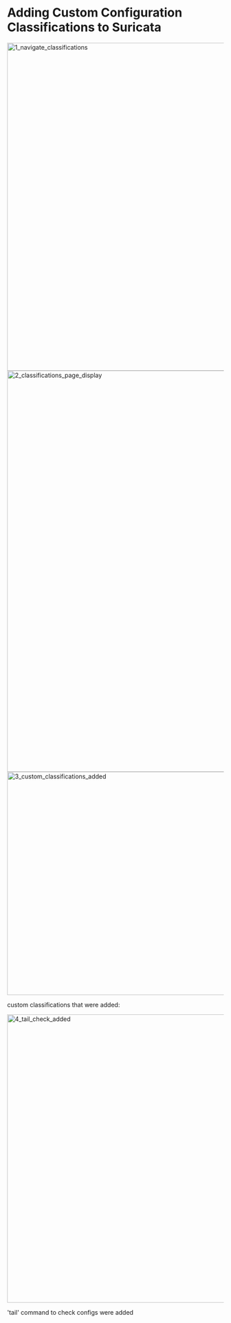 # Adding Custom Configuration Classifications to Suricata

<img width="761" alt="1_navigate_classifications" src="https://github.com/user-attachments/assets/422cdefd-b7c6-45f1-9c9e-91c834dcc0be" />
<img width="931" alt="2_classifications_page_display" src="https://github.com/user-attachments/assets/bdb20925-decb-4df5-afef-7aca7c039373" />

<img width="518" alt="3_custom_classifications_added" src="https://github.com/user-attachments/assets/f7473065-427e-4a8d-8732-59ae751f4e9c" />

custom classifications that were added:

<img width="669" alt="4_tail_check_added" src="https://github.com/user-attachments/assets/632fec1f-420a-47a9-9ace-f3a9ceb39e8d" />

'tail' command to check configs were added
